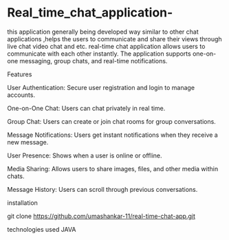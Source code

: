 # Real_time_chat_application-
this application generally being developed way similar to other chat applications  ,helps  the users to communicate and share their views through live chat video chat and etc. real-time chat application allows users to communicate with each other instantly. The application supports one-on-one messaging, group chats, and real-time notifications.

Features

User Authentication: Secure user registration and login to manage accounts.

One-on-One Chat: Users can chat privately in real time.

Group Chat: Users can create or join chat rooms for group conversations.

Message Notifications: Users get instant notifications when they receive a new message.

User Presence: Shows when a user is online or offline.

Media Sharing: Allows users to share images, files, and other media within chats.

Message History: Users can scroll through previous conversations.

installation

git clone https://github.com/umashankar-11/real-time-chat-app.git

technologies used
JAVA
